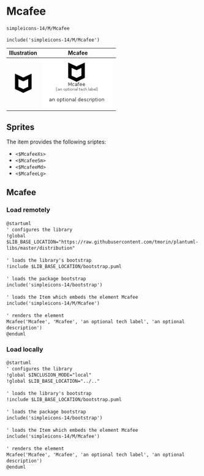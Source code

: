 # Mcafee


```text
simpleicons-14/M/Mcafee
```

```text
include('simpleicons-14/M/Mcafee')
```



| Illustration | Mcafee |
| :---: | :---: |
| ![illustration for Illustration](../../simpleicons-14/M/Mcafee.png) | ![illustration for Mcafee](../../simpleicons-14/M/Mcafee.Local.png) |



## Sprites
The item provides the following sriptes:

- `<$McafeeXs>`
- `<$McafeeSm>`
- `<$McafeeMd>`
- `<$McafeeLg>`





## Mcafee

### Load remotely
```plantuml
@startuml
' configures the library
!global $LIB_BASE_LOCATION="https://raw.githubusercontent.com/tmorin/plantuml-libs/master/distribution"

' loads the library's bootstrap
!include $LIB_BASE_LOCATION/bootstrap.puml

' loads the package bootstrap
include('simpleicons-14/bootstrap')

' loads the Item which embeds the element Mcafee
include('simpleicons-14/M/Mcafee')

' renders the element
Mcafee('Mcafee', 'Mcafee', 'an optional tech label', 'an optional description')
@enduml
```

### Load locally
```plantuml
@startuml
' configures the library
!global $INCLUSION_MODE="local"
!global $LIB_BASE_LOCATION="../.."

' loads the library's bootstrap
!include $LIB_BASE_LOCATION/bootstrap.puml

' loads the package bootstrap
include('simpleicons-14/bootstrap')

' loads the Item which embeds the element Mcafee
include('simpleicons-14/M/Mcafee')

' renders the element
Mcafee('Mcafee', 'Mcafee', 'an optional tech label', 'an optional description')
@enduml
```

